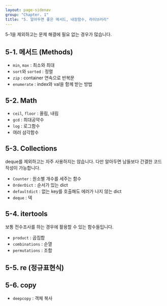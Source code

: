 ```yaml
---
layout: page-sidenav
group: "Chapter. 1"
title: "5. 알아두면 좋은 메서드, 내장함수, 라이브러리"
---
```


5-1을 제외하고는 문제 해결에 필요 없는 경우가 많습니다.

## 5-1. 메서드 (Methods)

- `min`, `max` : 최소와 최대
- `sort`와 `sorted` : 정렬
- `zip` : container 연속으로 반복문
- `enumerate` : index와 val을 함께 받는 방법

## 5-2. Math

- `ceil`, `floor` : 올림, 내림
- `gcd` : 최대공약수
- `log` : 로그함수
- 여러 삼각함수

## 5-3. Collections

deque를 제외하고는 자주 사용하지는 않습니다.
다만 알아두면 남들보다 간결한 코드 작성이 가능합니다.

- `Counter` : 원소별 개수를 세주는 함수
- `OrderDict` : 순서가 있는 dict
- `defaultdict` : 없는 key를 호출해도 에러가 나지 않는 dict
- `deque` : 덱

## 5-4. itertools

보통 전수조사를 하는 경우에 활용할 수 있는 함수들입니다.

- `product` : 곱집합
- `combinations` : 순열
- `permutations` : 조합

## 5-5. re (정규표현식)

## 5-6. copy

- `deepcopy` : 객체 복사